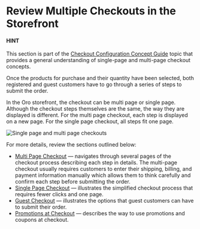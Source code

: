 <!-- meta: description = Instructions on multi page, single page, and guest checkouts within the OroCommerce storefront -->

<a id="frontstore-guide-orders-checkout"></a>

<a id="system-workflows-checkout-with-consents-workflow"></a>

# Review Multiple Checkouts in the Storefront

#### HINT
This section is part of the [Checkout Configuration Concept Guide](../../concept-guides/checkout/index.md#checkout-management-concept-guide) topic that provides a general understanding of single-page and multi-page checkout concepts.

Once the products for purchase and their quantity have been selected, both registered and guest customers have to go through a series of steps to submit the order.

In the Oro storefront, the checkout can be multi page or single page. Although the checkout steps themselves are the same, the way they are displayed is different. For the multi page checkout, each step is displayed on a new page. For the single page checkout, all steps fit one page.

![Single page and multi page checkouts](user/img/storefront/single_multi_page_checkouts.png)

For more details, review the sections outlined below:

* [Multi Page Checkout](multi-page.md#frontstore-guide-orders-checkout-multi-page-checkout) — navigates through several pages of the checkout process describing each step in details. The multi-page checkout usually requires customers to enter their shipping, billing, and payment information manually which allows them to think carefully and confirm each step before submitting the order.
* [Single Page Checkout](single-page.md#frontstore-guide-orders-checkout-single-page-checkout) — illustrates the simplified checkout process that requires fewer clicks and one page.
* [Guest Checkout](guest-checkout.md#frontstore-guide-orders-checkout-guest) — illustrates the options that guest customers can have to submit their order.
* [Promotions at Checkout](checkout-promotions.md#frontstore-guide-orders-checkout-promotions) — describes the way to use promotions and coupons at checkout.
